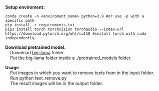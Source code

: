 **Setup enviroment:**
```
conda create -n <enviroment_name> python=3.9 #or use -p with a specific path
pip install -r requirements.txt
pip3 install torch torchvision torchaudio --index-url https://download.pytorch.org/whl/cu118 #install torch with cuda independently 
```
**Download pretrained model:** <br>
 &nbsp;&nbsp;&nbsp;&nbsp;Download [big-lama](https://drive.google.com/drive/folders/1wpY-upCo4GIW4wVPnlMh_ym779lLIG2A?usp=sharing) folder. <br>
 &nbsp;&nbsp;&nbsp;&nbsp;Put the big-lama folder inside a ./pretrained_models folder.

 **Usage** <br> 
 &nbsp;&nbsp;&nbsp;&nbsp;Put images in which you want to remove texts from in the input folder. <br>
 &nbsp;&nbsp;&nbsp;&nbsp;Run python text_remove.py <br>
 &nbsp;&nbsp;&nbsp;&nbsp;The result images will be in the output folder.
